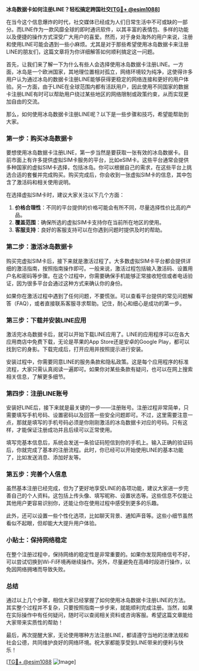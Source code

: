 **冰岛数据卡如何注册LINE？轻松搞定跨国社交[[TG💪+ @esim1088](https://t.me/s/esim1088)]**

在当今这个信息爆炸的时代，社交媒体已经成为人们日常生活中不可或缺的一部分。而LINE作为一款风靡全球的即时通讯软件，以其丰富的表情包、多样的功能以及便捷的操作方式深受广大用户的喜爱。然而，对于身处海外的用户来说，注册和使用LINE可能会遇到一些小麻烦。尤其是对于那些希望使用冰岛数据卡来注册LINE的朋友们，这篇文章将为你详细解答如何顺利搞定这一问题。

首先，让我们来了解一下为什么有些人会选择使用冰岛数据卡注册LINE。一方面，冰岛是一个欧洲国家，其地理位置相对孤立，网络环境较为纯净，这使得许多用户认为通过冰岛的数据卡注册LINE能够获得更稳定的网络连接和更好的用户体验。另一方面，由于LINE在全球范围内都有活跃用户，因此使用不同国家的数据卡注册LINE有时可以帮助用户绕过某些地区的网络限制或政策约束，从而实现更加自由的交流。

那么，如何使用冰岛数据卡注册LINE呢？以下是一些步骤和技巧，希望能帮助到大家。

### 第一步：购买冰岛数据卡

要想使用冰岛数据卡注册LINE，第一步当然是要获取一张有效的冰岛数据卡。目前市面上有许多提供虚拟SIM卡服务的平台，比如eSIM卡。这些平台通常会提供多种国家的虚拟SIM卡选择，包括冰岛。你可以根据自己的需求，在这些平台上挑选合适的套餐并完成购买。购买完成后，你会收到一张虚拟SIM卡的信息，其中包含了激活码和相关使用说明。

在选择虚拟SIM卡时，建议大家关注以下几个方面：

1. **价格合理性**：不同的平台提供的价格可能会有所不同，尽量选择性价比高的产品。
2. **覆盖范围**：确保所选的虚拟SIM卡支持你在当前所在地区的使用。
3. **客服支持**：良好的客服支持可以在你遇到问题时提供及时的帮助。

### 第二步：激活冰岛数据卡

购买完虚拟SIM卡后，接下来就是激活过程了。大多数虚拟SIM卡平台都会提供详细的激活指南，按照指南操作即可。一般来说，激活过程包括输入激活码、设置用户名和密码等步骤。在这个过程中，你需要确保手机能够正常接收短信或者电话验证，因为很多平台会通过这种方式来确认你的身份。

如果你在激活过程中遇到了任何问题，不要慌张。可以查看平台提供的常见问题解答（FAQ），或者直接联系客服寻求帮助。记住，耐心和细心是成功的第一步。

### 第三步：下载并安装LINE应用

激活完冰岛数据卡后，就可以开始下载LINE应用了。LINE的应用程序可以在各大应用商店中免费下载，无论是苹果的App Store还是安卓的Google Play，都可以找到它的身影。下载完成后，打开应用并按照提示进行安装。

安装过程中，你需要同意LINE的服务条款和隐私政策。这是每个应用程序的标准流程，大家只需认真阅读一遍即可。如果你对某些条款有疑问，也可以在网上搜索相关信息，了解更多细节。

### 第四步：注册LINE账号

安装好LINE后，接下来就是最关键的一步——注册账号。注册过程非常简单，只需要填写手机号码、设置密码以及回答一些安全问题即可。不过，这里需要注意一点，那就是填写的手机号码必须是你刚刚激活的冰岛数据卡对应的号码。只有这样，才能保证注册成功并且后续可以正常使用。

填写完基本信息后，系统会发送一条验证码短信到你的手机上。输入正确的验证码后，你就完成了基本的注册流程。此时，你已经可以开始使用LINE的基本功能了，比如发送消息、添加好友等。

### 第五步：完善个人信息

虽然基本注册已经完成，但为了更好地享受LINE的各项功能，建议大家进一步完善自己的个人资料。这包括上传头像、填写昵称、设置状态等。这些信息不仅能让其他用户更容易识别你，还能让你在使用过程中感受到更多的乐趣。

此外，还可以设置一些个性化选项，比如聊天背景、通知声音等。这些小细节虽然看似不起眼，但却能大大提升用户体验。

### 小贴士：保持网络稳定

在整个注册过程中，保持网络的稳定性是非常重要的。如果你发现网络信号不好，可以尝试切换到Wi-Fi环境再继续操作。另外，尽量避免在高峰时段进行操作，以免因网络拥堵而导致失败。

### 总结

通过以上几个步骤，相信大家已经掌握了如何使用冰岛数据卡注册LINE的方法。其实整个过程并不复杂，只要按照指南一步步来，就能顺利完成注册。当然，如果在实际操作中有任何疑问，随时可以查阅相关资料或咨询客服。希望这篇文章能给大家带来实质性的帮助！

最后，再次提醒大家，无论使用哪种方法注册LINE，都请遵守当地的法律法规和社会公德，共同维护良好的网络环境。祝大家都能享受到LINE带来的便利与快乐！

[[TG💪+ @esim1088](https://t.me/s/esim1088) ![Image](https://i.postimg.cc/4NQfJmqS/Snipaste-2025-05-13-00-14-12.png)]